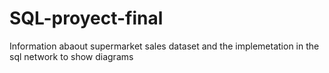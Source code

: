 # SQL-proyect-final
Information abaout supermarket sales dataset and the implemetation in the sql network to show diagrams 
